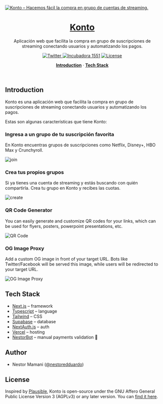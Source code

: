 <a href="https://konto.vercel.app/">
  <img alt="Konto – Hacemos fácil la compra en grupo de cuentas de streaming." src="https://user-images.githubusercontent.com/72099481/205699983-43ee32b4-cfb8-444d-b5ab-854e4d7832c7.png">
  <h1 align="center">Konto</h1>
</a>

<p align="center">
  Aplicación web que facilita la compra en grupo de suscripciones de streaming conectando usuarios y automatizando los pagos.
</p>

<p align="center">
  <a href="https://twitter.com/nestoredduardo">
    <img src="https://img.shields.io/twitter/follow/nestoredduardo?style=flat&label=%40nestoredduardo&logo=twitter&color=0bf&logoColor=fff" alt="Twitter" />
  </a>
  <a href="https://www.facebook.com/1551in/posts/pfbid0PMPHo1um8fZKYcYho1vAwPrfjFwDNZMqqez48xXqCbN9bRRLcvtJn3wAVAhzBmnHl"><img src="https://img.shields.io/badge/Incubadora-1551-348eca" alt="Incubadora 1551"></a>
  <a href="https://github.com/nestoredduardo/konto/blob/main/LICENSE">
    <img src="https://img.shields.io/github/license/nestoredduardo/konto?label=license&logo=github&color=f80&logoColor=fff" alt="License" />
  </a>
</p>

<p align="center">
  <a href="#introduction"><strong>Introduction</strong></a> ·
  <a href="#tech-stack"><strong>Tech Stack</strong></a> 
</p>
<br/>

## Introduction

Konto es una aplicación web que facilita la compra en grupo de suscripciones de streaming conectando usuarios y automatizando los pagos.

Estas son algunas características que tiene Konto:

### Ingresa a un grupo de tu suscripción favorita

En Konto encuentras grupos de suscripciones como Netflix, Disney+, HBO Max y Crunchyroll.

![join](https://user-images.githubusercontent.com/72099481/205709257-f56b8888-0217-4411-8895-0bfff2d34dad.png)

### Crea tus propios grupos

Si ya tienes una cuenta de streaming y estás buscando con quién compartirla. Crea tu grupo en Konto y recibes las cuotas.

![create](https://user-images.githubusercontent.com/72099481/205710674-34eed36e-97b2-4a15-bfc2-a230be7aafd1.png)

### QR Code Generator

You can easily generate and customize QR codes for your links, which can be used for flyers, posters, powerpoint presentations, etc.

![QR Code](https://user-images.githubusercontent.com/28986134/200727932-2259628b-8f89-4017-896d-a355940222db.png)

### OG Image Proxy

Add a custom OG image in front of your target URL. Bots like Twitter/Facebook will be served this image, while users will be redirected to your target URL.

![OG Image Proxy](https://user-images.githubusercontent.com/28986134/200727958-e8a5ac24-644b-45c6-8018-41c4dea25cd1.gif)

## Tech Stack

- [Next.js](https://nextjs.org/) – framework
- [Typescript](https://www.typescriptlang.org/) – language
- [Tailwind](https://tailwindcss.com/) – CSS
- [Supabase](https://supabase.com/) – database
- [NextAuth.js](https://next-auth.js.org/) – auth
- [Vercel](https://vercel.com/) – hosting
- [NestorBot](https://twitter.com/nestoredduardo) – manual payments validation 🫠

## Author

- Nestor Mamani ([@nestoredduardo](https://twitter.com/nestoredduardo))

## License

Inspired by [Plausible](https://plausible.io/), Konto is open-source under the GNU Affero General Public License Version 3 (AGPLv3) or any later version. You can [find it here](https://github.com/nestoredduardo/konto/blob/main/LICENSE.md).
